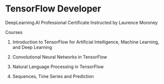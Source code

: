 # TensorFlow Developer
DeepLearning.AI Professional Certificate
Instructed by Laurence Moroney




Courses

1. Introduction to TensorFlow for Artificial Intelligence, Machine Learning, and Deep Learning

2. Convolutional Neural Networks in TensorFlow

3. Natural Language Processing in TensorFlow

4. Sequences, Time Series and Prediction
